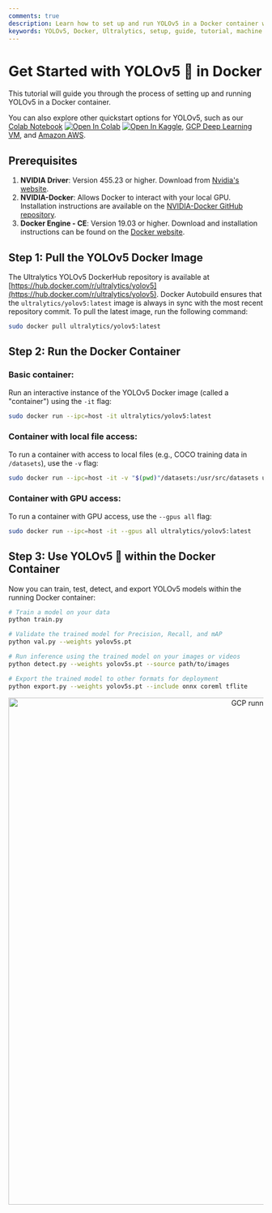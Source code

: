 ```yaml
---
comments: true
description: Learn how to set up and run YOLOv5 in a Docker container with step-by-step instructions. Explore other quickstart options for an easy setup.
keywords: YOLOv5, Docker, Ultralytics, setup, guide, tutorial, machine learning, deep learning, AI, GPU, NVIDIA, container
---
```


# Get Started with YOLOv5 🚀 in Docker

This tutorial will guide you through the process of setting up and running YOLOv5 in a Docker container.

You can also explore other quickstart options for YOLOv5, such as our [Colab Notebook](https://colab.research.google.com/github/ultralytics/yolov5/blob/master/tutorial.ipynb) <a href="https://colab.research.google.com/github/ultralytics/yolov5/blob/master/tutorial.ipynb"><img src="https://colab.research.google.com/assets/colab-badge.svg" alt="Open In Colab"></a> <a href="https://www.kaggle.com/ultralytics/yolov5"><img src="https://kaggle.com/static/images/open-in-kaggle.svg" alt="Open In Kaggle"></a>, [GCP Deep Learning VM](./google_cloud_quickstart_tutorial.md), and [Amazon AWS](./aws_quickstart_tutorial.md).

## Prerequisites

1. **NVIDIA Driver**: Version 455.23 or higher. Download from [Nvidia's website](https://www.nvidia.com/Download/index.aspx).
2. **NVIDIA-Docker**: Allows Docker to interact with your local GPU. Installation instructions are available on the [NVIDIA-Docker GitHub repository](https://github.com/NVIDIA/nvidia-docker).
3. **Docker Engine - CE**: Version 19.03 or higher. Download and installation instructions can be found on the [Docker website](https://docs.docker.com/install/).

## Step 1: Pull the YOLOv5 Docker Image

The Ultralytics YOLOv5 DockerHub repository is available at [https://hub.docker.com/r/ultralytics/yolov5](https://hub.docker.com/r/ultralytics/yolov5). Docker Autobuild ensures that the `ultralytics/yolov5:latest` image is always in sync with the most recent repository commit. To pull the latest image, run the following command:

```bash
sudo docker pull ultralytics/yolov5:latest
```

## Step 2: Run the Docker Container

### Basic container:

Run an interactive instance of the YOLOv5 Docker image (called a "container") using the `-it` flag:

```bash
sudo docker run --ipc=host -it ultralytics/yolov5:latest
```

### Container with local file access:

To run a container with access to local files (e.g., COCO training data in `/datasets`), use the `-v` flag:

```bash
sudo docker run --ipc=host -it -v "$(pwd)"/datasets:/usr/src/datasets ultralytics/yolov5:latest
```

### Container with GPU access:

To run a container with GPU access, use the `--gpus all` flag:

```bash
sudo docker run --ipc=host -it --gpus all ultralytics/yolov5:latest
```

## Step 3: Use YOLOv5 🚀 within the Docker Container

Now you can train, test, detect, and export YOLOv5 models within the running Docker container:

```bash
# Train a model on your data
python train.py

# Validate the trained model for Precision, Recall, and mAP
python val.py --weights yolov5s.pt

# Run inference using the trained model on your images or videos
python detect.py --weights yolov5s.pt --source path/to/images

# Export the trained model to other formats for deployment
python export.py --weights yolov5s.pt --include onnx coreml tflite
```

<p align="center"><img width="1000" src="https://user-images.githubusercontent.com/26833433/142224770-6e57caaf-ac01-4719-987f-c37d1b6f401f.png" alt="GCP running Docker"></p>
